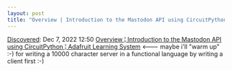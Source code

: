 ```yaml
---
layout: post
title: "Overview | Introduction to the Mastodon API using CircuitPython | Adafruit Learning System"
---
```

[Discovered](http://rolandtanglao.com/2020/07/29/p1-blogthis-checkvist-list-links-to-blog/): Dec 7, 2022 12:50  [Overview ¦ Introduction to the Mastodon API using CircuitPython ¦ Adafruit Learning System](https://learn.adafruit.com/intro-to-mastodon-api-circuitpython) <--- maybe i'll "warm up" :-) for writing a 10000 character server in a functional language by writing a client first :-)
